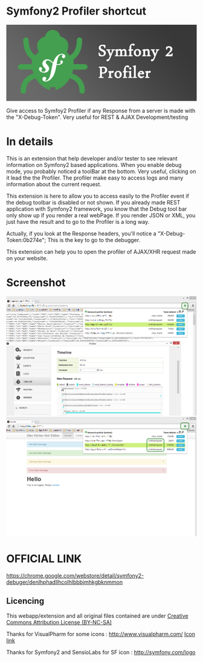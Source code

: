 # Symfony2 Profiler shortcut


![Alt text](/ScreenShot/promo_1400.png "Symfony2 Profiler shortcut")

Give access to Symfoy2 Profiler if any Response from a server is made with the "X-Debug-Token". Very useful for REST & AJAX Development/testing


# In details
This is an extension that help developer and/or tester to see relevant information on Symfony2 based applications.
When you enable debug mode, you probably noticed a toolBar at the bottom. Very useful, clicking on it lead the the Profiler.
The profiler make easy to access logs and many information about the current request.

This extension is here to allow you to access easily to the Profiler event if the debug toolbar is disabled or not shown.
If you already made REST application with Symfony2  framework, you know that the Debug tool bar only show up if you render a real webPage.
If you render JSON or XML, you just have the result and to go to the Profiler is a long way.

Actually, if you look at the Response headers, you'll notice a "X-Debug-Token:0b274e"; This is the key to go to the debugger.

This extension can help you to open the profiler of AJAX/XHR request made on your website.

# Screenshot
![Alt text](/ScreenShot/REST.png "One REST call")
![Alt text](/ScreenShot/XHR.png "Multiple XHR calls")

# OFFICIAL LINK
https://chrome.google.com/webstore/detail/symfony2-debuger/denlhphadllhcolhlbbbjmhkgbknmmon


## Licencing
This webapp/extension and all original files contained are under [Creative Commons Attribution License (BY-NC-SA)](http://creativecommons.org/licenses/by-nc-sa/3.0/)

Thanks for VisualPharm for some icons : http://www.visualpharm.com/ [Icon link](http://icons8.com/icons/#!/416/bug)

Thanks for Symfony2 and SensioLabs for SF icon : http://symfony.com/logo

